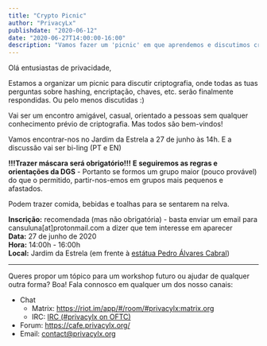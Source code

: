 ```yaml
---
title: "Crypto Picnic"
author: "PrivacyLx"
publishdate: "2020-06-12"
date: "2020-06-27T14:00:00-16:00"
description: "Vamos fazer um 'picnic' em que aprendemos e discutimos criptografia."
---
```


Olá entusiastas de privacidade,

Estamos a organizar um picnic para discutir criptografia, onde todas
as tuas perguntas sobre hashing, encriptação, chaves, etc. serão
finalmente respondidas. Ou pelo menos discutidas :) 

Vai ser um encontro amigável, casual, orientado a pessoas sem qualquer
conhecimento  prévio de criptografia. Mas todos são bem-vindos!

Vamos encontrar-nos no Jardim da Estrela a 27 de junho às 14h. E a
discussão vai ser bi-ling (PT e EN)

**!!!Trazer máscara será obrigatório!!!** **E seguiremos as regras e
orientações da DGS** - Portanto se formos um grupo maior (pouco
provável) do que o permitido, partir-nos-emos em grupos mais pequenos
e afastados.

Podem trazer comida, bebidas e toalhas para se sentarem na relva.


**Inscrição:** recomendada (mas não obrigatória) - basta enviar um email para cansuluna[at]protonmail.com a dizer que tem interesse em aparecer \
**Data:** 27 de junho de 2020 \
**Hora:** 14:00h - 16:00h \
**Local:** Jardim da Estrela (em frente à [estátua Pedro Álvares Cabral](https://www.openstreetmap.org/#map=19/38.71572/-9.15871))

---

Queres propor um tópico para um workshop futuro ou ajudar de qualquer outra forma? Boa!
Fala connosco em qualquer um dos nosso canais:

- Chat
  - Matrix: https://riot.im/app/#/room/#privacylx:matrix.org
  - IRC: [IRC (#privacylx on OFTC)](https://webchat.oftc.net/?channels=privacylx)
- Forum: https://cafe.privacylx.org/
- Email: contact@privacylx.org
